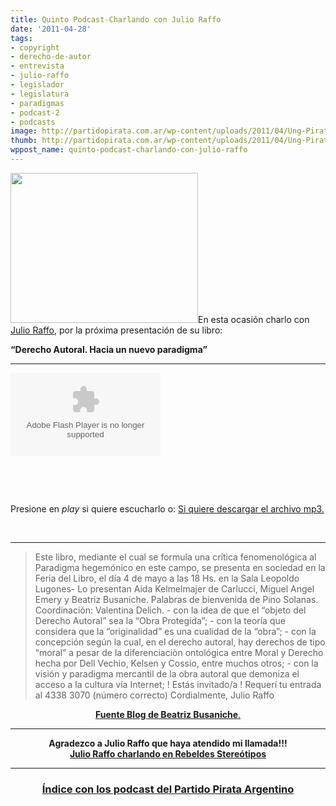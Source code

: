 ```yaml
---
title: Quinto Podcast-Charlando con Julio Raffo
date: '2011-04-28'
tags:
- copyright
- derecho-de-autor
- entrevista
- julio-raffo
- legislador
- legislatura
- paradigmas
- podcast-2
- podcasts
image: http://partidopirata.com.ar/wp-content/uploads/2011/04/Ung-Pirat-gubben.png
thumb: http://partidopirata.com.ar/wp-content/uploads/2011/04/Ung-Pirat-gubben.png
wppost_name: quinto-podcast-charlando-con-julio-raffo
---
```


<a href="http://partidopirata.com.ar/wp-content/uploads/2011/04/Ung-Pirat-gubben.png"><img class="aligncenter size-medium wp-image-849" title="Ung Pirat gubben" src="http://partidopirata.com.ar/wp-content/uploads/2011/04/Ung-Pirat-gubben-300x240.png" alt="" width="300" height="240" /></a>En esta ocasión charlo con <a href="http://julioraffo.com/" target="_blank"> Julio Raffo,</a> por la próxima presentación de su libro:

<strong>“Derecho Autoral. Hacia un nuevo paradigma”</strong>

<hr />

<object id="player635275" width="240" height="133" type="application/x-shockwave-flash" data="http://www.ivoox.com/playerivoox_ee_635275_1.html"><param name="movie" value="http://www.ivoox.com/playerivoox_ee_635275_1.html" /><param name="AllowScriptAccess" value="always" /><param name="allowFullScreen" value="true" /><param name="wmode" value="transparent" /><embed type="application/x-shockwave-flash" width="240" height="133" src="http://www.ivoox.com/playerivoox_ee_635275_1.html" allowfullscreen="true" wmode="transparent" allowscriptaccess="always"></embed></object>

&nbsp;

&nbsp;

Presione en <em>play</em> si quiere escucharlo o:
<a href="http://www.ivoox.com/quinto-podcast-del-partido-pirata-argentino-charlando-julio_md_635275_1.mp3" target="_blank">Si quiere descargar el archivo mp3.</a>

&nbsp;

<hr />

<blockquote>Este libro, mediante el cual se formula una crítica  fenomenológica al Paradigma hegemónico en este campo, se presenta en  sociedad en la Feria del Libro, el día 4 de mayo a las 18 Hs. en la Sala  Leopoldo Lugones-  Lo presentan Aida Kelmelmajer de Carlucci, Miguel  Angel Emery y Beatriz Busaniche. Palabras de bienvenida de Pino Solanas.  Coordinación: Valentina Delich.
- con la idea de que el “objeto del Derecho Autoral” sea la “Obra
Protegida”;
- con la teoría que considera que la “originalidad” es una cualidad de la “obra”;
- con la concepción según la cual, en el derecho autoral, hay derechos  de tipo “moral” a pesar de la diferenciaciòn ontológica entre Moral y  Derecho hecha por Dell Vechio, Kelsen y Cossio, entre muchos otros;
- con la visión y paradigma mercantil de la obra autoral que demoniza el acceso a la cultura vía Internet;
! Estás invitado/a !
Requerí tu entrada al 4338 3070 (número correcto)
Cordialmente, Julio Raffo</blockquote>
<div style="text-align: center;"><a href="http://www.bea.org.ar/2011/04/derecho-autoral-hacia-un-nuevo-paradigma/" target="_blank"><strong>Fuente Blog de Beatriz Busaniche</strong>.</a></div>

<hr />

<div style="text-align: center;"><strong>Agradezco a Julio Raffo que haya atendido mi llamada!!!</strong></div>
<div style="text-align: center;"><strong><a href="http://partidopirata.com.ar/979/julio-raffo-en-rebeldes-stereotipos-analizando-lo-que-dijo-jorge-coscia">Julio Raffo charlando en Rebeldes Stereótipos</a>
</strong></div>

<hr />

<h3 style="text-align: center;"><a rel="bookmark" href="../857/indice-con-los-podcast-del-partido-pirata-argentino">Índice con los podcast del Partido Pirata Argentino</a></h3>
